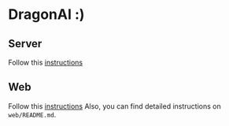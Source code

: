 # DragonAI :)

## Server

Follow this [instructions](https://github.com/mlim-usfca/PersonalKnowledge/pull/14) 

## Web

Follow this [instructions](https://github.com/mlim-usfca/PersonalKnowledge/pull/15)
Also, you can find detailed instructions on `web/README.md`.
